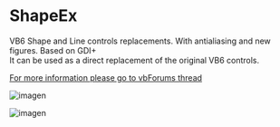 # ShapeEx
VB6 Shape and Line controls replacements. With antialiasing and new figures. Based on GDI+  
It can be used as a direct replacement of the original VB6 controls.  

[For more information please go to vbForums thread](https://www.vbforums.com/showthread.php?899337-DrawingControls-for-VB6-Shape-and-Line-controls-replacement-with-anti-aliasing)

![imagen](https://user-images.githubusercontent.com/42319299/222829090-0335cb00-f1ff-435f-9c81-ea1cb17a8b52.png)

![imagen](https://user-images.githubusercontent.com/42319299/222829138-82f00818-dd54-4e6f-8d83-090c8713abff.png)


